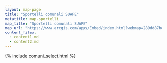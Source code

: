 ```yaml
---
layout: map-page
title: "Sportelli comunali SUAPE"
metatitle: map-sportelli
map_title: "Sportelli comunali SUAPE"
map_url: "https://www.arcgis.com/apps/Embed/index.html?webmap=289dd87bddc44e31b40e082cec8513cc&extent=11.1094,42.4122,13.9796,43.4677&zoom=true&previewImage=true&scale=false&details=true&disable_scroll=true&theme=light"
content_files:
  - content1.md
  - content2.md
---
```


{% include comuni_select.html %}
